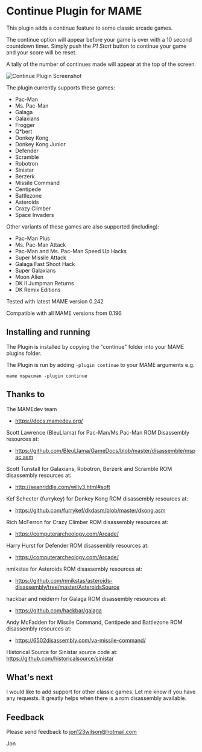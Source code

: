 # **Continue Plugin for MAME** #

This plugin adds a continue feature to some classic arcade games. 

The continue option will appear before your game is over with a 10 second countdown timer.  Simply push the *P1 Start* button to continue your game and your score will be reset.

A tally of the number of continues made will appear at the top of the screen.


![Continue Plugin Screenshot](https://i.imgur.com/q41CC7c.png)


The plugin currently supports these games:

- Pac-Man
- Ms. Pac-Man
- Galaga
- Galaxians
- Frogger
- Q*bert
- Donkey Kong
- Donkey Kong Junior
- Defender
- Scramble
- Robotron
- Sinistar
- Berzerk
- Missile Command
- Centipede
- Battlezone
- Asteroids
- Crazy Climber
- Space Invaders

Other variants of these games are also supported (including):
- Pac-Man Plus
- Ms. Pac-Man Attack
- Pac-Man and Ms. Pac-Man Speed Up Hacks
- Super Missile Attack
- Galaga Fast Shoot Hack
- Super Galaxians
- Moon Alien
- DK II Jumpman Returns 
- DK Remix Editions


Tested with latest MAME version 0.242

Compatible with all MAME versions from 0.196

  
## Installing and running
 
The Plugin is installed by copying the "continue" folder into your MAME plugins folder.

The Plugin is run by adding `-plugin continue` to your MAME arguments e.g.

```mame mspacman -plugin continue```  


## Thanks to

The MAMEdev team 
- https://docs.mamedev.org/

Scott Lawrence (BleuLlama) for Pac-Man/Ms.Pac-Man ROM Disassembly resources at:
- https://github.com/BleuLlama/GameDocs/blob/master/disassemble/mspac.asm

Scott Tunstall for Galaxians, Robotron, Berzerk and Scramble ROM disassembly resources at:
- http://seanriddle.com/willy3.html#soft

Kef Schecter (furrykey) for Donkey Kong ROM disassembly resources at:
- https://github.com/furrykef/dkdasm/blob/master/dkong.asm

Rich McFerron for Crazy Climber ROM disassembly resources at:
- https://computerarcheology.com/Arcade/

Harry Hurst for Defender ROM disassembly resources at:
- https://computerarcheology.com/Arcade/

nmikstas for Asteroids ROM disassembly resources at:
- https://github.com/nmikstas/asteroids-disassembly/tree/master/AsteroidsSource

hackbar and neiderm for Galaga ROM disassembly resources at:
- https://github.com/hackbar/galaga

Andy McFadden for Missile Command, Centipede and Battlezone ROM disassembly resources at:
- https://6502disassembly.com/va-missile-command/

Historical Source for Sinistar source code at:
https://github.com/historicalsource/sinistar


## What's next

I would like to add support for other classic games.
Let me know if you have any requests.  It greatly helps when there is a rom disassembly available.


## Feedback

Please send feedback to jon123wilson@hotmail.com

Jon

